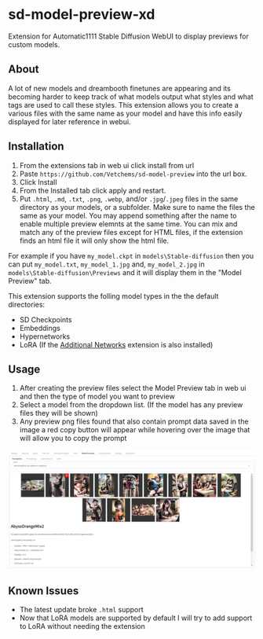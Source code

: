 # sd-model-preview-xd
Extension for Automatic1111 Stable Diffusion WebUI to display previews for custom models.

## About
A lot of new models and dreambooth finetunes are appearing and its becoming harder to keep track of what models output what styles and what tags are used to call these styles.
This extension allows you to create a various files with the same name as your model and have this info easily displayed for later reference in webui.

## Installation
1. From the extensions tab in web ui click install from url
2. Paste `https://github.com/Vetchems/sd-model-preview` into the url box.
3. Click Install
4. From the Installed tab click apply and restart.
5. Put `.html`, `.md`, `.txt`, `.png`, `.webp`, and/or `.jpg`/`.jpeg` files in the same directory as your models, or a subfolder. Make sure to name the files the same as your model. You may append something after the name to enable multiple preview elemnts at the same time. You can mix and match any of the preview files except for HTML files, if the extension finds an html file it will only show the html file.

For example if you have `my_model.ckpt` in `models\Stable-diffusion` then you can put `my_model.txt`, `my_model_1.jpg` and, `my_model_2.jpg` in `models\Stable-diffusion\Previews` and it will display them in the "Model Preview" tab.

This extension supports the folling model types in the the default directories:

- SD Checkpoints
- Embeddings
- Hypernetworks
- LoRA (If the [Additional Networks](https://github.com/kohya-ss/sd-webui-additional-networks.git) extension is also installed)

## Usage
1. After creating the preview files select the Model Preview tab in web ui and then the type of model you want to preview
2. Select a model from the dropdown list. (If the model has any preview files they will be shown)
3. Any preview png files found that also contain prompt data saved in the image a red copy button will appear while hovering over the image that will allow you to copy the prompt

![screenshot](https://github.com/CurtisDS/sd-model-preview-xd/raw/main/sd-model-preview-xd.png)

## Known Issues

- The latest update broke `.html` support
- Now that LoRA models are supported by default I will try to add support to LoRA without needing the extension